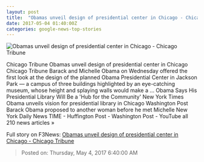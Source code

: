```yaml
---
layout: post
title:  "Obamas unveil design of presidential center in Chicago - Chicago Tribune"
date: 2017-05-04 01:40:00Z
categories: google-news-top-stories
---
```


![Obamas unveil design of presidential center in Chicago - Chicago Tribune](http://www.trbimg.com/img-590a1add/turbine/ct-obama-library-met-kamin-0503-20170503)

Chicago Tribune Obamas unveil design of presidential center in Chicago Chicago Tribune Barack and Michelle Obama on Wednesday offered the first look at the design of the planned Obama Presidential Center in Jackson Park — a campus of three buildings highlighted by an eye-catching museum, whose height and splaying walls would make a ... Obama Says His Presidential Library Will Be a 'Hub for the Community' New York Times Obama unveils vision for presidential library in Chicago Washington Post Barack Obama proposed to another woman before he met Michelle New York Daily News TIME - Huffington Post - Washington Post - YouTube all 210 news articles »


Full story on F3News: [Obamas unveil design of presidential center in Chicago - Chicago Tribune](http://www.f3nws.com/n/n4se4F)

> Posted on: Thursday, May 4, 2017 6:40:00 AM
